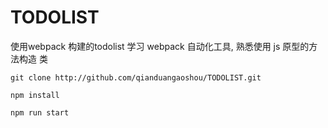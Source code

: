 # TODOLIST
使用webpack 构建的todolist
学习 webpack 自动化工具, 熟悉使用 js 原型的方法构造 类

`git clone http://github.com/qianduangaoshou/TODOLIST.git`

`npm install`

`npm run start`
